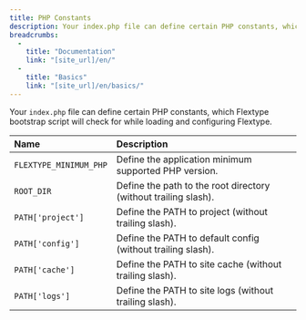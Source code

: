 ```yaml
---
title: PHP Constants
description: Your index.php file can define certain PHP constants, which Flextype bootstrap script will check for while loading and configuring Flextype.
breadcrumbs:
  - 
    title: "Documentation"
    link: "[site_url]/en/"
  - 
    title: "Basics"
    link: "[site_url]/en/basics/"
---
```


Your `index.php` file can define certain PHP constants, which Flextype bootstrap script will check for while loading and configuring Flextype.

| Name                   | Description                                                     |
|:---------------------- |:--------------------------------------------------------------- |
| `FLEXTYPE_MINIMUM_PHP` | Define the application minimum supported PHP version.           |
| `ROOT_DIR`             | Define the path to the root directory (without trailing slash). |
| `PATH['project']`      | Define the PATH to project (without trailing slash).            |
| `PATH['config']`       | Define the PATH to default config (without trailing slash).     |
| `PATH['cache']`        | Define the PATH to site cache (without trailing slash).         |
| `PATH['logs']`         | Define the PATH to site logs (without trailing slash).          |

